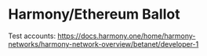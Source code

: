 # Harmony/Ethereum Ballot

Test accounts:
https://docs.harmony.one/home/harmony-networks/harmony-network-overview/betanet/developer-1

